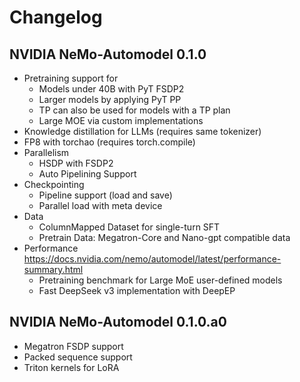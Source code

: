 # Changelog

## NVIDIA NeMo-Automodel 0.1.0

- Pretraining support for
  - Models under 40B with PyT FSDP2
  - Larger models by applying PyT PP
  - TP can also be used for models with a TP plan
  - Large MOE via custom implementations
- Knowledge distillation for LLMs (requires same tokenizer)
- FP8 with torchao (requires torch.compile)
- Parallelism
  - HSDP with FSDP2
  - Auto Pipelining Support
- Checkpointing
  - Pipeline support (load and save)
  - Parallel load with meta device
- Data
  - ColumnMapped Dataset for single-turn SFT
  - Pretrain Data: Megatron-Core and Nano-gpt compatible data
- Performance <https://docs.nvidia.com/nemo/automodel/latest/performance-summary.html>
  - Pretraining benchmark for Large MoE user-defined models
  - Fast DeepSeek v3 implementation with DeepEP

## NVIDIA NeMo-Automodel 0.1.0.a0

* Megatron FSDP support
* Packed sequence support
* Triton kernels for LoRA
